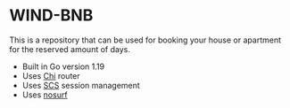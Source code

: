 # WIND-BNB

This is a repository that can be used for booking your house or apartment for the reserved amount of days.

- Built in Go version 1.19
- Uses [Chi](https://github.com/go-chi/chi/v5) router
- Uses [SCS](https://github.com/alexedwards/scs/v2) session management
- Uses [nosurf](https://github.com/justinas/nosurf)
